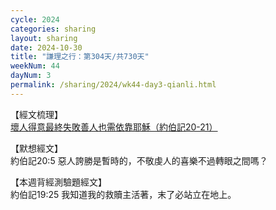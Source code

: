 ```yaml
---
cycle: 2024
categories: sharing
layout: sharing
date: 2024-10-30
title: "謙理之行：第304天/共730天"
weekNum: 44
dayNum: 3
permalink: /sharing/2024/wk44-day3-qianli.html
---
```


【經文梳理】  
<a href="https://youtu.be/FZL3MST9qhw" target="_blank">壞人得意最終失敗善人也需依靠耶穌（約伯記20-21）</a>

【默想經文】  
約伯記20:5 惡人誇勝是暫時的，不敬虔人的喜樂不過轉眼之間嗎？

【本週背經測驗題經文】  
約伯記19:25 我知道我的救贖主活著，末了必站立在地上。
